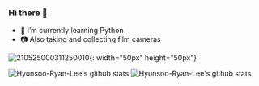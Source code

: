 ### Hi there 👋
- 🌱 I’m currently learning Python
- 📷 Also taking and collecting film cameras

![210525000311250010](https://user-images.githubusercontent.com/83285291/119671736-f755a100-be74-11eb-91e2-bd4b9dcda69c.jpg){: width="50px" height="50px"}


![Hyunsoo-Ryan-Lee's github stats](https://github-readme-stats.vercel.app/api?username=Hyunsoo-Ryan-Lee&show_icons=true)
![Hyunsoo-Ryan-Lee's github stats](https://github-readme-stats.vercel.app/api/top-langs/?username=Hyunsoo-Ryan-Lee&show_icons=true&hide_border=true&title_color=004386&icon_color=004386&layout=compact)
<!--
**Hyunsoo-Ryan-Lee/Hyunsoo-Ryan-Lee** is a ✨ _special_ ✨ repository because its `README.md` (this file) appears on your GitHub profile.

Here are some ideas to get you started:

- 🔭 I’m currently working on ...
- 🌱 I’m currently learning ...
- 👯 I’m looking to collaborate on ...
- 🤔 I’m looking for help with ...
- 💬 Ask me about ...
- 📫 How to reach me: ...
- 😄 Pronouns: ...
- ⚡ Fun fact: ...
-->
